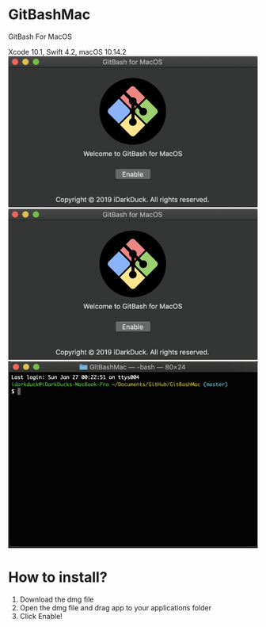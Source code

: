 # GitBashMac
GitBash For MacOS

Xcode 10.1, Swift 4.2, macOS 10.14.2
![alt text](https://github.com/iDuckDark/GitBashMac/blob/master/Screenshots/Main%20Menu%20Resized.png?raw=true)
![alt text](https://github.com/iDuckDark/GitBashMac/blob/master/Screenshots/Main%20Menu.png?raw=true)
![alt text](https://github.com/iDuckDark/GitBashMac/blob/master/Screenshots/installed.png?raw=true)

# How to install?
1. Download the dmg file
2. Open the dmg file and drag app to your applications folder
3. Click Enable!
